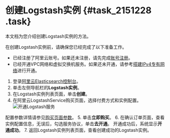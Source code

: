 # 创建Logstash实例 {#task_2151228 .task}

本文档为您介绍创建Logstash实例的方法。

在创建Logstash实例前，请确保您已经完成了以下准备工作。

-   已经注册了阿里云账号。如果还未注册，请先完成[账号注册](https://account.aliyun.com/register/register.html)。
-   已经开通VPC网络和虚拟交换机服务。如果还未开通，请参考[搭建IPv4专有网络](../../../../cn.zh-CN/快速入门/搭建IPv4专有网络.md#)进行开通。

1.  登录[阿里云Elasticsearch控制台](https://elasticsearch.console.aliyun.com)。
2.  单击左侧导航栏的**Logstash实例**。
3.  在Logstash实例列表页面，单击**创建**。
4.  在阿里云LogstashService购买页面，选择付费方式和实例配置。![开通Logstash服务](http://static-aliyun-doc.oss-cn-hangzhou.aliyuncs.com/assets/img/1708832/156887707460332_zh-CN.png)

 配置参数详情请参见[购买页面参数](cn.zh-CN/Logstash服务/快速入门/创建实例/购买页面参数.md#)。
5.  单击**立即购买**。
6.  在确认订单页面，查看实例配置信息，无误后，勾选服务协议，单击**去开通**。 开通成功后，系统显示**开通成功**。
7.  返回Logstash实例列表页面，查看创建成功的Logstash实例。

